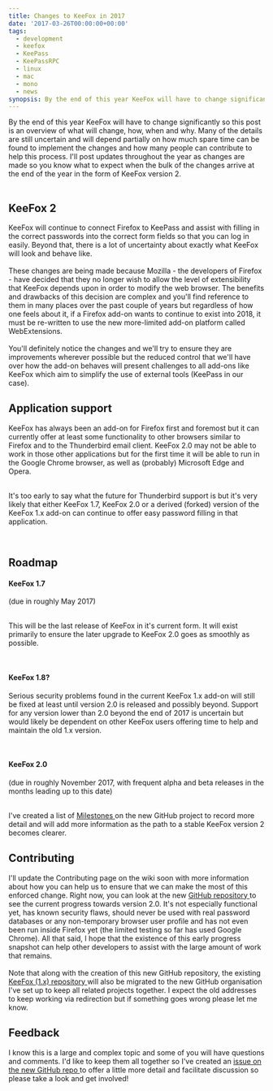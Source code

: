 ```yaml
---
title: Changes to KeeFox in 2017
date: '2017-03-26T00:00:00+00:00'
tags:
  - development
  - keefox
  - KeePass
  - KeePassRPC
  - linux
  - mac
  - mono
  - news
synopsis: By the end of this year KeeFox will have to change significantly so this post is an overview of what will change, how, when and why.
---
```

<div><div><div><p>By the end of this year KeeFox will have to change significantly so this post is an overview of what will change, how, when and why. Many of the details are still uncertain and will depend partially on how much spare time can be found to implement the changes and how many people can contribute to help this process. I'll post updates throughout the year as changes are made so you know what to expect when the bulk of the changes arrive at the end of the year in the form of KeeFox version 2.<br><br></p></div><div><h2>KeeFox 2</h2></div><div><p>KeeFox will continue to connect Firefox to KeePass and assist with filling in the correct passwords into the correct form fields so that you can log in easily. Beyond that, there is a lot of uncertainty about exactly what KeeFox will look and behave like.<br><br>These changes are being made because Mozilla - the developers of Firefox - have decided that they no longer wish to allow the level of extensibility that KeeFox depends upon in order to modify the web browser. The benefits and drawbacks of this decision are complex and you'll find reference to them in many places over the past couple of years but regardless of how one feels about it, if a Firefox add-on wants to continue to exist into 2018, it must be re-written to use the new more-limited add-on platform called WebExtensions.<br><br>You'll definitely notice the changes and we'll try to ensure they are improvements wherever possible but the reduced control that we'll have over how the add-on behaves will present challenges to all add-ons like KeeFox which aim to simplify the use of external tools (KeePass in our case).</p></div><div><h2>Application support</h2></div><div><p>KeeFox has always been an add-on for Firefox first and foremost but it can currently offer at least some functionality to other browsers similar to Firefox and to the Thunderbird email client. KeeFox 2.0 may not be able to work in those other applications but for the first time it will be able to run in the Google Chrome browser, as well as (probably) Microsoft Edge and Opera.<br><br></p></div><div><p>It's too early to say what the future for Thunderbird support is but it's very likely that either KeeFox 1.7, KeeFox 2.0 or a derived (forked) version of the KeeFox 1.x add-on can continue to offer easy password filling in that application.</p></div><p>&nbsp;</p>
<h2>Roadmap</h2></div><div><h4>KeeFox 1.7</h4></div><div><p>(due in roughly May 2017)<br><br></p></div><div><p>This will be the last release of KeeFox in it's current form. It will exist primarily to ensure the later upgrade to KeeFox 2.0 goes as smoothly as possible.</p></div></div><p>&nbsp;</p>
<h4>KeeFox 1.8?</h4><div><p>Serious security problems found in the current KeeFox 1.x add-on will still be fixed at least until version 2.0 is released and possibly beyond. Support for any version lower than 2.0 beyond the end of 2017 is uncertain but would likely be dependent on other KeeFox users offering time to help and maintain the old 1.x version.
</p>
<p>&nbsp;</p><div><h4>KeeFox 2.0</h4></div><div><p>(due in roughly November 2017, with frequent alpha and beta releases in the months leading up to this date)<br><br></p></div><p>I've created a list of <a href="https://github.com/kee-org/browser-addon/milestones" title="Opens external link in new window" target="_blank" class="external-link-new-window">Milestones <span class="glyphicon glyphicon-globe"></span></a> on the new GitHub project to record more detail and will add more information as the path to a stable KeeFox version 2 becomes clearer.</p></div><div><h2>Contributing</h2></div><div><p>I'll update the Contributing page on the wiki soon with more information about how you can help us to ensure that we can make the most of this enforced change. Right now, you can look at the new <a href="https://github.com/kee-org/browser-addon/" title="Opens external link in new window" target="_blank" class="external-link-new-window">GitHub repository <span class="glyphicon glyphicon-globe"></span></a> to see the current progress towards version 2.0. It's not especially functional yet, has known security flaws, should never be used with real password databases or any non-temporary browser user profile and has not even been run inside Firefox yet (the limited testing so far has used Google Chrome). All that said, I hope that the existence of this early progress snapshot can help other developers to assist with the large amount of work that remains.<br><br>Note that along with the creation of this new GitHub repository, the existing <a href="https://github.com/luckyrat/keefox" title="Opens external link in new window" target="_blank" class="external-link-new-window">KeeFox (1.x) repository <span class="glyphicon glyphicon-globe"></span></a> will also be migrated to the new GitHub organisation I've set up to keep all related projects together. I expect the old addresses to keep working via redirection but if something goes wrong please let me know.</p></div><div><h2>Feedback</h2></div><div><p>I know this is a large and complex topic and some of you will have questions and comments. I'd like to keep them all together so I've created an <a href="https://github.com/kee-org/browser-addon/issues/1" title="Opens external link in new window" target="_blank" class="external-link-new-window">issue on the new GitHub repo <span class="glyphicon glyphicon-globe"></span></a> to offer a little more detail and facilitate discussion so please take a look and get involved!</p></div>

